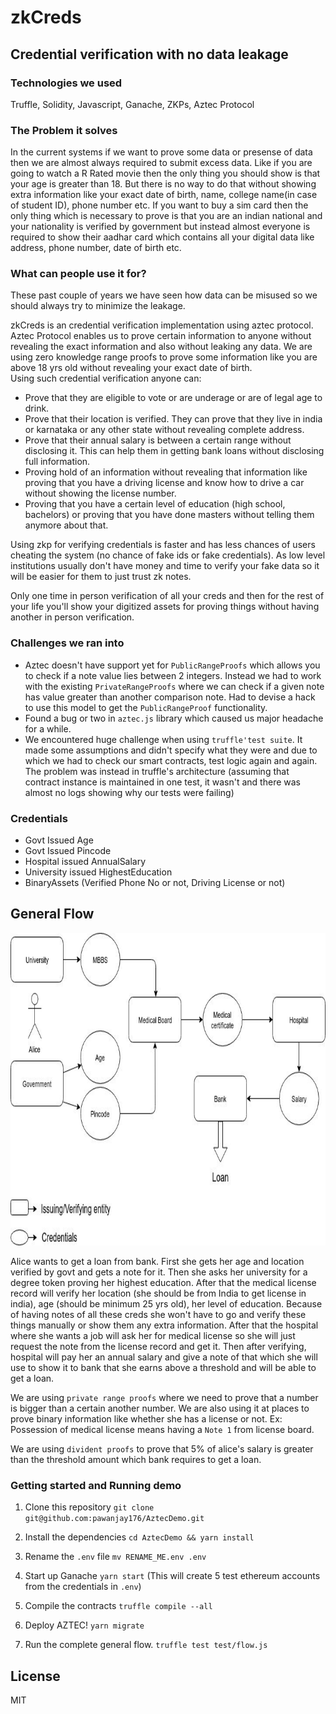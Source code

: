 # zkCreds

## Credential verification with no data leakage

### Technologies we used
Truffle, Solidity, Javascript, Ganache, ZKPs, Aztec Protocol

### The Problem it solves
In the current systems if we want to prove some data or presense of data then we are almost always required to submit excess data. Like if you are going to watch a R Rated movie then the only thing you should show is that your age is greater than 18. But there is no way to do that without showing extra information like your exact date of birth, name, college name(in case of student ID), phone number etc. If you want to buy a sim card then the only thing which is necessary to prove is that you are an indian national and your nationality is verified by government but instead almost everyone is required to show their aadhar card which contains all your digital data like address, phone number, date of birth etc.


### What can people use it for?
These past couple of years we have seen how data can be misused so we should always try to minimize the leakage.

zkCreds is an credential verification implementation using aztec protocol. Aztec Protocol enables us to prove certain information to anyone without revealing the exact information and also without leaking any data. We are using zero knowledge range proofs to prove some information like you are above 18 yrs old without revealing your exact date of birth.  
Using such credential verification anyone can:
* Prove that they are eligible to vote or are underage or are of legal age to drink.
* Prove that their location is verified. They can prove that they live in india or karnataka or any other state without revealing complete address.
* Prove that their annual salary is between a certain range without disclosing it. This can help them in getting bank loans without disclosing full information.
* Proving hold of an information without revealing that information like proving that you have a driving license and know how to drive a car without showing the license number.
* Proving that you have a certain level of education (high school, bachelors) or proving that you have done masters without telling them anymore about that.

Using zkp for verifying credentials is faster and has less chances of users cheating the system (no chance of fake ids or fake credentials). As low level institutions usually don't have money and time to verify your fake data so it will be easier for them to just trust zk notes.

Only one time in person verification of all your creds and then for the rest of your life you'll show your digitized assets
for proving things without having another in person verification.

### Challenges we ran into
* Aztec doesn't have support yet for `PublicRangeProofs` which allows you to check if a note value lies between 2 integers. Instead we had to work with the existing `PrivateRangeProofs` where we can check if a given note has value greater than another comparison note. Had to devise a hack to use this model to get the `PublicRangeProof` functionality.
* Found a bug or two in `aztec.js` library which caused us major headache for a while.
* We encountered huge challenge when using `truffle'test suite`. It made some assumptions and didn't specify what they were and due to which we had to check our smart contracts, test logic again and again. The problem was instead in truffle's architecture (assuming that contract instance is maintained in one test, it wasn't and there was almost no logs showing why our tests were failing)

### Credentials
- Govt Issued Age
- Govt Issued Pincode
- Hospital issued AnnualSalary
- University issued HighestEducation
- BinaryAssets (Verified Phone No or not, Driving License or not)


## General Flow
<p align="center">
  <img width="700" height="500" src="flow.jpg">
</p>

Alice wants to get a loan from bank. First she gets her age and location verified by govt and gets a note for it. Then she asks her university for 
a degree token proving her highest education. After that the medical license record will verify her location (she should be from India to get
license in india), age (should be minimum 25 yrs old), her level of education. Because of having notes of all these creds she won't have
to go and verify these things manually or show them any extra information. After that the hospital where she wants a job
will ask her for medical license so she will just request the note from the license record and get it. Then after verifying,
hospital will pay her an annual salary and give a note of that which she will use to show it to bank that she earns above a 
threshold and will be able to get a loan.

We are using `private range proofs` where we need to prove that a number is bigger than a certain another number. We are also using it at places to prove binary information like whether she has a license or not. Ex: Possession of medical license means having a `Note 1` from license board.

We are using `divident proofs` to prove that 5% of alice's salary is greater than the threshold amount which bank requires to get a loan.


### Getting started and Running demo

1. Clone this repository `git clone git@github.com:pawanjay176/AztecDemo.git`

2. Install the dependencies `cd AztecDemo && yarn install`

3. Rename the `.env` file  `mv RENAME_ME.env .env`

4. Start up Ganache `yarn start` (This will create 5 test ethereum accounts from the credentials in `.env`)

5. Compile the contracts `truffle compile --all`

6. Deploy AZTEC! `yarn migrate`

7. Run the complete general flow. `truffle test test/flow.js`

## License

MIT
